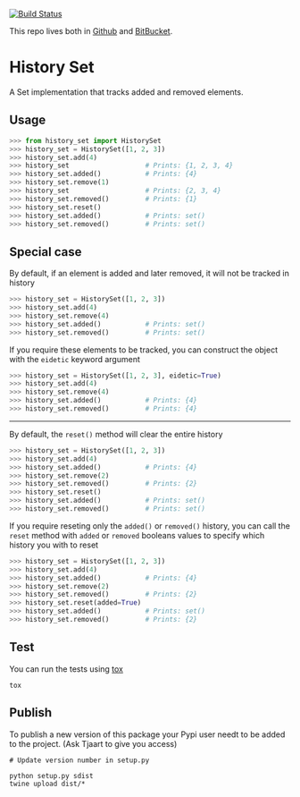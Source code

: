 [![Build Status](https://travis-ci.org/CRiva/python-history-set.svg?branch=master)](https://travis-ci.org/CRiva/python-history-set)

This repo lives both in [Github](https://github.com/CRiva/python-history-set) and [BitBucket](https://bitbucket.org/westmont/history_set/src/master/). 

# History Set #

A Set implementation that tracks added and removed elements.

## Usage ##

~~~python
>>> from history_set import HistorySet
>>> history_set = HistorySet([1, 2, 3])
>>> history_set.add(4)
>>> history_set                   # Prints: {1, 2, 3, 4}
>>> history_set.added()           # Prints: {4}
>>> history_set.remove(1)
>>> history_set                   # Prints: {2, 3, 4}
>>> history_set.removed()         # Prints: {1}
>>> history_set.reset()
>>> history_set.added()           # Prints: set()
>>> history_set.removed()         # Prints: set()
~~~

## Special case ##

By default, if an element is added and later removed, it will not be tracked in history

~~~python
>>> history_set = HistorySet([1, 2, 3])
>>> history_set.add(4)
>>> history_set.remove(4)
>>> history_set.added()           # Prints: set()
>>> history_set.removed()         # Prints: set()
~~~

If you require these elements to be tracked, you can construct the object with the `eidetic` keyword argument

~~~python
>>> history_set = HistorySet([1, 2, 3], eidetic=True)
>>> history_set.add(4)
>>> history_set.remove(4)
>>> history_set.added()           # Prints: {4}
>>> history_set.removed()         # Prints: {4}
~~~

----------

By default, the `reset()` method will clear the entire history

~~~python
>>> history_set = HistorySet([1, 2, 3])
>>> history_set.add(4)
>>> history_set.added()           # Prints: {4}
>>> history_set.remove(2)
>>> history_set.removed()         # Prints: {2}
>>> history_set.reset()
>>> history_set.added()           # Prints: set()
>>> history_set.removed()         # Prints: set()
~~~

If you require reseting only the `added()` or `removed()` history, you can call the `reset` method with `added` or `removed` booleans values to specify which history you with to reset

~~~python
>>> history_set = HistorySet([1, 2, 3])
>>> history_set.add(4)
>>> history_set.added()           # Prints: {4}
>>> history_set.remove(2)
>>> history_set.removed()         # Prints: {2}
>>> history_set.reset(added=True)
>>> history_set.added()           # Prints: set()
>>> history_set.removed()         # Prints: {2}
~~~

## Test ##

You can run the tests using [tox](https://tox.readthedocs.io/en/latest/)

~~~shell
tox
~~~

## Publish ##

To publish a new version of this package your Pypi user needt to be added to the project. (Ask Tjaart to give you access)

~~~shell
# Update version number in setup.py

python setup.py sdist
twine upload dist/*
~~~
